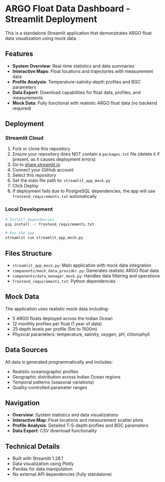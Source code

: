 # ARGO Float Data Dashboard - Streamlit Deployment

This is a standalone Streamlit application that demonstrates ARGO float data visualization using mock data.

## Features

- **System Overview**: Real-time statistics and data summaries
- **Interactive Maps**: Float locations and trajectories with measurement data
- **Profile Analysis**: Temperature-salinity-depth profiles and BGC parameters
- **Data Export**: Download capabilities for float data, profiles, and measurements
- **Mock Data**: Fully functional with realistic ARGO float data (no backend required)

## Deployment

### Streamlit Cloud

1. Fork or clone this repository
2. Ensure your repository does NOT contain a `packages.txt` file (delete it if present, as it causes deployment errors)
3. Go to [share.streamlit.io](https://share.streamlit.io)
4. Connect your GitHub account
5. Select this repository
6. Set the main file path to: `streamlit_app_mock.py`
7. Click Deploy
8. If deployment fails due to PostgreSQL dependencies, the app will use `frontend_requirements.txt` automatically

### Local Development

```bash
# Install dependencies
pip install -r frontend_requirements.txt

# Run the app
streamlit run streamlit_app_mock.py
```

## Files Structure

- `streamlit_app_mock.py`: Main application with mock data integration
- `components/mock_data_provider.py`: Generates realistic ARGO float data
- `components/data_manager_mock.py`: Handles data filtering and operations
- `frontend_requirements.txt`: Python dependencies

## Mock Data

The application uses realistic mock data including:
- 5 ARGO floats deployed across the Indian Ocean
- 12 monthly profiles per float (1 year of data)
- 25 depth levels per profile (5m to 1500m)
- Physical parameters: temperature, salinity, oxygen, pH, chlorophyll

## Data Sources

All data is generated programmatically and includes:
- Realistic oceanographic profiles
- Geographic distribution across Indian Ocean regions
- Temporal patterns (seasonal variations)
- Quality-controlled parameter ranges

## Navigation

- **Overview**: System statistics and data visualizations
- **Interactive Map**: Float locations and measurement scatter plots
- **Profile Analysis**: Detailed T-S-depth profiles and BGC parameters
- **Data Export**: CSV download functionality

## Technical Details

- Built with Streamlit 1.28.1
- Data visualization using Plotly
- Pandas for data manipulation
- No external API dependencies (fully standalone)
